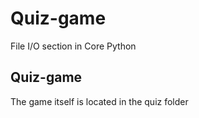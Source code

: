 # Quiz-game

File I/O section in Core Python  

## Quiz-game 
The game itself is located in the quiz folder
